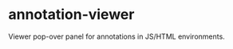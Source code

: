 annotation-viewer
=================

Viewer pop-over panel for annotations in JS/HTML environments.
